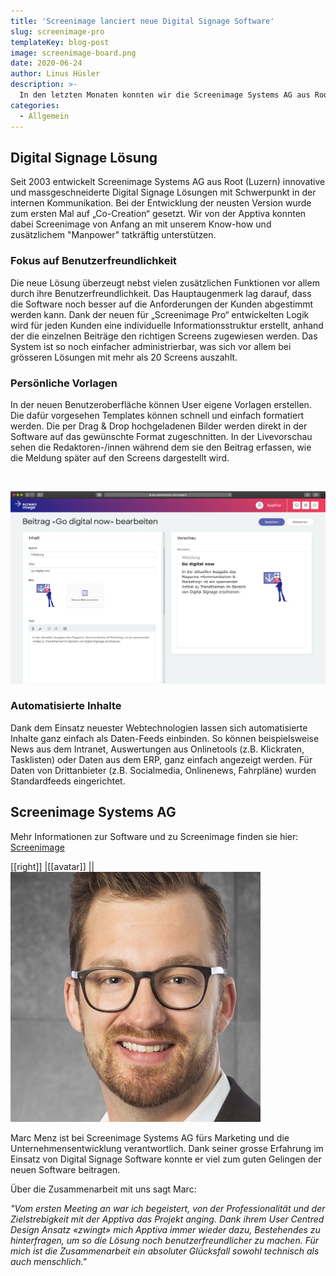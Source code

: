 ```yaml
---
title: 'Screenimage lanciert neue Digital Signage Software'
slug: screenimage-pro
templateKey: blog-post
image: screenimage-board.png
date: 2020-06-24
author: Linus Hüsler
description: >-
  In den letzten Monaten konnten wir die Screenimage Systems AG aus Root intensiv bei der Entwicklung von „Screenimage Pro“ unterstüzen.
categories:
  - Allgemein
---
```


## Digital Signage Lösung

Seit 2003 entwickelt Screenimage Systems AG aus Root (Luzern) innovative und massgeschneiderte Digital Signage Lösungen mit Schwerpunkt in der internen Kommunikation. Bei der Entwicklung der neusten Version wurde zum ersten Mal auf „Co-Creation“ gesetzt. Wir von der Apptiva konnten dabei Screenimage von Anfang an mit unserem Know-how und zusätzlichem "Manpower" tatkräftig unterstützen.

### Fokus auf Benutzerfreundlichkeit

Die neue Lösung überzeugt nebst vielen zusätzlichen Funktionen vor allem durch ihre Benutzerfreundlichkeit. Das Hauptaugenmerk lag darauf, dass die Software noch besser auf die Anforderungen der Kunden abgestimmt werden kann. Dank der neuen für „Screenimage Pro“ entwickelten Logik wird für jeden Kunden eine individuelle Informationsstruktur erstellt, anhand der die einzelnen Beiträge den richtigen Screens zugewiesen werden. Das System ist so noch einfacher administrierbar, was sich vor allem bei grösseren Lösungen mit mehr als 20 Screens auszahlt.

### Persönliche Vorlagen

In der neuen Benutzeroberfläche können User eigene Vorlagen erstellen. Die dafür vorgesehen Templates können schnell und einfach formatiert werden. Die per Drag & Drop hochgeladenen Bilder werden direkt in der Software auf das gewünschte Format zugeschnitten. In der Livevorschau sehen die Redaktoren-/innen während dem sie den Beitrag erfassen, wie die Meldung später auf den Screens dargestellt wird.

<br/>

![Beitrag bearbeiten](./screenimage-edit.png)

### Automatisierte Inhalte

Dank dem Einsatz neuester Webtechnologien lassen sich automatisierte Inhalte ganz einfach als Daten-Feeds einbinden. So können beispielsweise News aus dem Intranet, Auswertungen aus Onlinetools (z.B. Klickraten, Tasklisten) oder Daten aus dem ERP, ganz einfach angezeigt werden. Für Daten von Drittanbieter (z.B. Socialmedia, Onlinenews, Fahrpläne) wurden Standardfeeds eingerichtet.

## Screenimage Systems AG

Mehr Informationen zur Software und zu Screenimage finden sie hier: [Screenimage](https://screenimage.ch)

[[right]]
|[[avatar]]
||![Marc Menz](./marc-menz.jpg)

Marc Menz ist bei Screenimage Systems AG fürs Marketing und die Unternehmensentwicklung verantwortlich. Dank seiner grosse Erfahrung im Einsatz von Digital Signage Software konnte er viel zum guten Gelingen der neuen Software beitragen.

Über die Zusammenarbeit mit uns sagt Marc:

_"Vom ersten Meeting an war ich begeistert, von der Professionalität und der Zielstrebigkeit mit der Apptiva das Projekt anging. Dank ihrem User Centred Design Ansatz «zwingt» mich Apptiva immer wieder dazu, Bestehendes zu hinterfragen, um so die Lösung noch benutzerfreundlicher zu machen. Für mich ist die Zusammenarbeit ein absoluter Glücksfall sowohl technisch als auch menschlich."_
